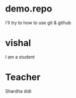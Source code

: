 # demo.repo
I'll try to how to use git &amp; github

# vishal

I am a student

# Teacher 

Shardha didi

